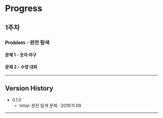 # Progress
## 1주차
### Problem - 완전 탐색

#### 문제 1 - 숫자 야구

#### 문제 2 - 수영 대회
---


## Version History

* 0.1.0
    * Intial: 완전 탐색 문제 : 2019.11.09



---


